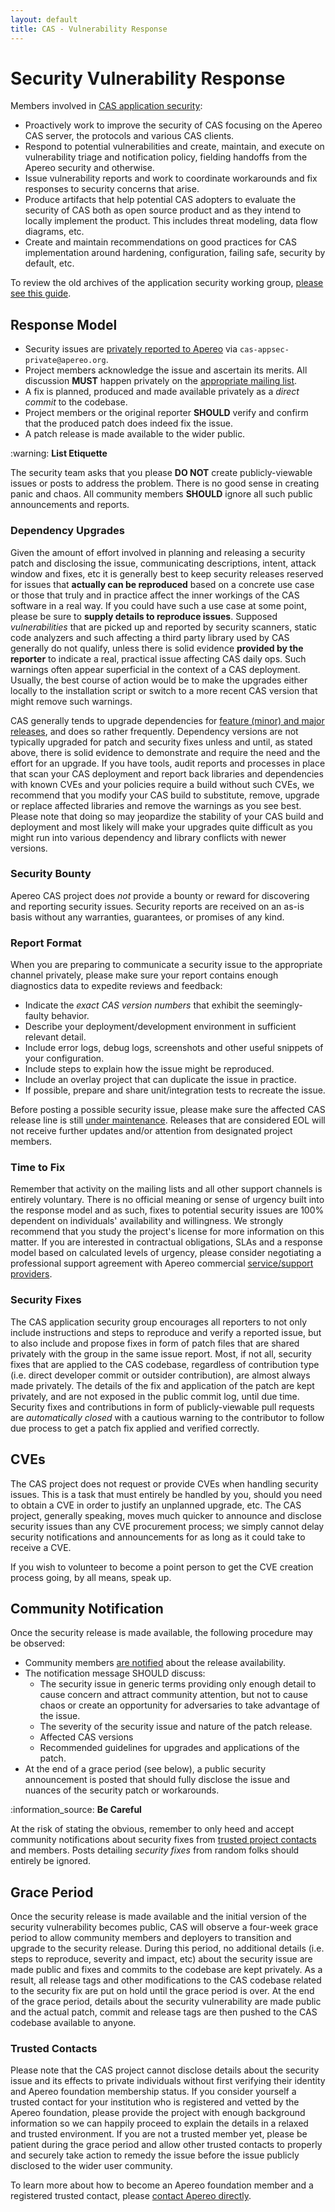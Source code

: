 ```yaml
---
layout: default
title: CAS - Vulnerability Response
---
```


# Security Vulnerability Response

Members involved in [CAS application security](/cas/Mailing-Lists.html):

- Proactively work to improve the security of CAS focusing on the Apereo CAS server, the protocols and various CAS clients.
- Respond to potential vulnerabilities and create, maintain, and execute on vulnerability triage and notification policy, fielding handoffs from the Apereo security and otherwise.
- Issue vulnerability reports and work to coordinate workarounds and fix responses to security concerns that arise.
- Produce artifacts that help potential CAS adopters to evaluate the security of CAS both as open source product and as they intend to locally implement the product. This includes threat modeling, data flow diagrams, etc.
- Create and maintain recommendations on good practices for CAS implementation around hardening, configuration, failing safe, security by default, etc.

To review the old archives of the application security working group, [please see this guide](https://wiki.jasig.org/display/CAS/CAS+AppSec+Working+Group).

## Response Model

- Security issues are [privately reported to Apereo](/cas/Mailing-Lists.html) via `cas-appsec-private@apereo.org`.
- Project members acknowledge the issue and ascertain its merits. All discussion **MUST** happen privately on the [appropriate mailing list](/cas/Mailing-Lists.html).
- A fix is planned, produced and made available privately as a *direct commit* to the codebase.
- Project members or the original reporter **SHOULD** verify and confirm that the produced patch does indeed fix the issue.
- A patch release is made available to the wider public.

<div class="alert alert-warning">:warning: <strong>List Etiquette</strong><p>The security team asks that you please <strong>DO NOT</strong> 
create publicly-viewable issues or posts to address the problem. There is no good sense in creating panic and chaos. All community 
members <strong>SHOULD</strong> ignore all such public announcements and reports.</p></div>

### Dependency Upgrades

Given the amount of effort involved in planning and releasing a security patch and disclosing the issue, communicating descriptions, intent, 
attack window and fixes, etc it is generally best to keep security releases reserved for issues that **actually can be reproduced** based on a 
concrete use case or those that truly and in practice affect the inner workings of the CAS software in a real way. If you could have such a 
use case at some point, please be sure to **supply details to reproduce issues**. Supposed *vulnerabilities* that are picked up and 
reported by security scanners, static code analyzers and such affecting a third party library used by CAS generally do not qualify, unless 
there is solid evidence **provided by the reporter** to indicate a real, practical issue affecting CAS daily ops. Such warnings often appear 
superficial in the context of a CAS deployment. Usually, the best course of action would be to make the upgrades either locally to the 
installation script or switch to a more recent CAS version that might remove such warnings.
       
CAS generally tends to upgrade dependencies for [feature (minor) and major releases](Release-Policy.html), and does so rather frequently. Dependency
versions are not typically upgraded for patch and security fixes unless and until, as stated above, there is solid evidence to demonstrate and require
the need and the effort for an upgrade. If you have tools, audit reports and processes in place that scan your CAS deployment and report back libraries
and dependencies with known CVEs and your policies require a build without such CVEs, we recommend that you modify
your CAS build to substitute, remove, upgrade or replace affected libraries and remove the warnings as you see best. Please note that doing so
may jeopardize the stability of your CAS build and deployment and most likely will make your upgrades quite difficult
as you might run into various dependency and library conflicts with newer versions. 

### Security Bounty

Apereo CAS project does *not* provide a bounty or reward for discovering and reporting security issues. Security reports are received
on an as-is basis without any warranties, guarantees, or promises of any kind.

### Report Format

When you are preparing to communicate a security issue to the appropriate channel privately, please make sure your 
report contains enough diagnostics data to expedite reviews and feedback:

- Indicate the *exact CAS version numbers* that exhibit the seemingly-faulty behavior.
- Describe your deployment/development environment in sufficient relevant detail.
- Include error logs, debug logs, screenshots and other useful snippets of your configuration.
- Include steps to explain how the issue might be reproduced.
- Include an overlay project that can duplicate the issue in practice.
- If possible, prepare and share unit/integration tests to recreate the issue.

Before posting a possible security issue, please make sure the affected CAS release line 
is still [under maintenance](/cas/developer/Maintenance-Policy.html). Releases that are 
considered EOL will not receive further updates and/or attention from designated project members.

### Time to Fix

Remember that activity on the mailing lists and all other support channels is entirely voluntary. There is no official 
meaning or sense of urgency built into the response model and as such, fixes to potential security issues are 100% dependent 
on individuals' availability and willingness. We strongly recommend that you study the project's license for more information 
on this matter. If you are interested in contractual obligations, SLAs and a response model based on calculated levels of 
urgency, please consider negotiating a professional support agreement with Apereo commercial [service/support providers](/cas/Support.html).
 
### Security Fixes

The CAS application security group encourages all reporters to not only include instructions and steps to reproduce and verify a reported issue, but
to also include and propose fixes in form of patch files that are shared privately with the group in the same issue report. Most, if not all, security 
fixes that are applied to the CAS codebase, regardless of contribution type (i.e. direct developer commit or outsider contribution), are almost always
made privately. The details of the fix and application of the patch are kept privately, and are not exposed in the public 
commit log, until due time. Security fixes and contributions in form of publicly-viewable pull requests are *automatically closed* 
with a cautious warning to the contributor to follow due process to get a patch fix applied and verified correctly.

## CVEs

The CAS project does not request or provide CVEs when handling security issues. This is a task that must entirely be handled by you,
should you need to obtain a CVE in order to justify an unplanned upgrade, etc. The CAS project, generally speaking, moves much quicker
to announce and disclose security issues than any CVE procurement process; we simply cannot delay security notifications and announcements
for as long as it could take to receive a CVE.

If you wish to volunteer to become a point person to get the CVE creation process going, by all means, speak up.

## Community Notification

Once the security release is made available, the following procedure may be observed:

- Community members [are notified](/cas/Mailing-Lists.html) about the release availability.
- The notification message SHOULD discuss:
    - The security issue in generic terms providing only enough detail to cause concern and attract community attention, but not to cause chaos or create an opportunity for adversaries to take advantage of the issue.
    - The severity of the security issue and nature of the patch release.
    - Affected CAS versions
    - Recommended guidelines for upgrades and applications of the patch.
- At the end of a grace period (see below), a public security announcement is posted that should fully disclose the issue and nuances of the security patch or workarounds.

<div class="alert alert-info">:information_source: <strong>Be Careful</strong><p>At the risk of stating the obvious, remember to only heed and accept community notifications about security fixes from <a href="/cas/developer/Project-Committee.html">trusted project contacts</a> and members. Posts detailing <i>security fixes</i> from random folks should entirely be ignored.</p></div>

## Grace Period
                  
Once the security release is made available and the initial version of the security vulnerability becomes public, CAS will observe
a four-week grace period to allow community members and deployers to transition and upgrade to the security release. During this period,
no additional details (i.e. steps to reproduce, severity and impact, etc) about the security issue are made public and fixes and 
commits to the codebase are kept privately. As a result, all release tags and other modifications to the CAS codebase related to the security fix
are put on hold until the grace period is over. At the end of the grace period, details about the security vulnerability are made public and the 
actual patch, commit and release tags are then pushed to the CAS codebase available to anyone.

### Trusted Contacts

Please note that the CAS project cannot disclose details about the security issue and its effects to private individuals without first verifying
their identity and Apereo foundation membership status. If you consider yourself a trusted contact for your institution who is registered and vetted
by the Apereo foundation, please provide the project with enough background information so we can happily proceed to explain the details in a relaxed
and trusted environment. If you are not a trusted member yet, please be patient during the grace period and allow other trusted contacts to properly
and securely take action to remedy the issue before the issue publicly disclosed to the wider user community.

To learn more about how to become an Apereo foundation member and a registered trusted contact, please [contact Apereo directly](https://www.apereo.org).
